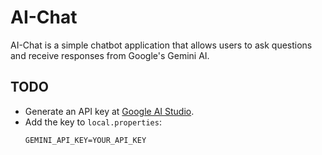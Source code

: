 # AI-Chat

AI-Chat is a simple chatbot application that allows users to ask questions and receive responses from Google's Gemini AI.

## TODO

- Generate an API key at [Google AI Studio](https://aistudio.google.com/apikey).
- Add the key to `local.properties`:
  ```
  GEMINI_API_KEY=YOUR_API_KEY
  ```

